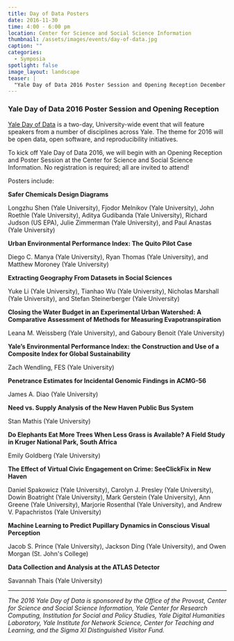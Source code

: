 ```yaml
---
title: Day of Data Posters
date: 2016-11-30 
time: 4:00 - 6:00 pm
location: Center for Science and Social Science Information
thumbnail: /assets/images/events/day-of-data.jpg
caption: ""
categories: 
  - Symposia
spotlight: false 
image_layout: landscape
teaser: |
  "Yale Day of Data 2016 Poster Session and Opening Reception December 1 from 4:00-6:00pm in the Center for Science and Social Science Information Yale Day of Data is a two-day, University-wide event..."
---
```


### Yale Day of Data 2016 Poster Session and Opening Reception

[Yale Day of Data](http://elischolar.library.yale.edu/dayofdata/) is a two-day, University-wide event that will feature speakers from a number of disciplines across Yale. The theme for 2016 will be open data, open software, and reproducibility initiatives.
   
To kick off Yale Day of Data 2016, we will begin with an Opening Reception and Poster Session at the Center for Science and Social Science Information. No registration is required; all are invited to attend!
   
Posters include:
   
**Safer Chemicals Design Diagrams**
   
Longzhu Shen (Yale University), Fjodor Melnikov (Yale University), John Roethle (Yale University), Aditya Gudibanda (Yale University), Richard Judson (US EPA), Julie Zimmerman (Yale University), and Paul Anastas (Yale University)
  
**Urban Environmental Performance Index: The Quito Pilot Case**
   
Diego C. Manya (Yale University), Ryan Thomas (Yale University), and Matthew Moroney (Yale University)
   
**Extracting Geography From Datasets in Social Sciences**

Yuke Li (Yale University), Tianhao Wu (Yale University), Nicholas Marshall (Yale University), and Stefan Steinerberger (Yale University)

**Closing the Water Budget in an Experimental Urban Watershed: A Comparative Assessment of Methods for Measuring Evapotranspiration**

Leana M. Weissberg (Yale University), and Gaboury Benoit (Yale University)

**Yale’s Environmental Performance Index: the Construction and Use of a Composite Index for Global Sustainability**

Zach Wendling, FES (Yale University)

**Penetrance Estimates for Incidental Genomic Findings in ACMG-56**

James A. Diao (Yale University)

**Need vs. Supply Analysis of the New Haven Public Bus System**

Stan Mathis (Yale University)

**Do Elephants Eat More Trees When Less Grass is Available? A Field Study in Kruger National Park, South Africa**

Emily Goldberg (Yale University)

**The Effect of Virtual Civic Engagement on Crime: SeeClickFix in New Haven**

Daniel Spakowicz (Yale University), Carolyn J. Presley (Yale University), Dowin Boatright (Yale University), Mark Gerstein (Yale University), Ann Greene (Yale University), Marjorie Rosenthal (Yale University), and Andrew V. Papachristos (Yale University)

**Machine Learning to Predict Pupillary Dynamics in Conscious Visual Perception**

Jacob S. Prince (Yale University), Jackson Ding (Yale University), and Owen Morgan (St. John's College)

**Data Collection and Analysis at the ATLAS Detector**

Savannah Thais (Yale University)

---
   
*The 2016 Yale Day of Data is sponsored by the Office of the Provost, Center for Science and Social Science Information, Yale Center for Research Computing, Institution for Social and Policy Studies, Yale Digital Humanities Laboratory, Yale Institute for Network Science, Center for Teaching and Learning, and the Sigma XI Distinguished Visitor Fund.*